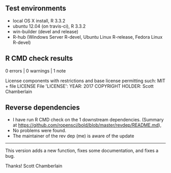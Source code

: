 ## Test environments

* local OS X install, R 3.3.2
* ubuntu 12.04 (on travis-ci), R 3.3.2
* win-builder (devel and release)
* R-hub (Windows Server R-devel, Ubuntu Linux R-release, Fedora Linux R-devel)

## R CMD check results

0 errors | 0 warnings | 1 note

  License components with restrictions and base license permitting such:
    MIT + file LICENSE
  File 'LICENSE':
    YEAR: 2017
    COPYRIGHT HOLDER: Scott Chamberlain

## Reverse dependencies

* I have run R CMD check on the 1 downstream dependencies.
  (Summary at <https://github.com/ropensci/bold/blob/master/revdep/README.md>), 
* No problems were found. 
* The maintainer of the rev dep (me) is aware of the update

-----

This version adds a new function, fixes some documentation, and 
fixes a bug.

Thanks! Scott Chamberlain
